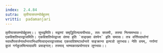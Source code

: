 ```yaml
---
index:  2.4.84
sutra:  तृतीयासप्तम्योर्बहुलम्
vritti:  padamanjari
---
```


	तृतीयासप्तम्योर्बहुलम्।। सुभद्रमिति। मद्राणां समृद्धिरित्यव्ययीभावः, ततः सप्तमी, तस्या नित्यमम्भावः। एकविशतिभारद्वाजमिति। एकविशतिर्भरद्वाजा वंश्या इति `सङ्ख्या वंश्येन` इति समासः। तत्र वर्त्तिपदार्थानां स्वार्थोपसर्जनार्थान्तराभिधायित्वाद्भारद्वाजशब्द एकत्वविशष्टार्थान्तरे सङ्क्रान्त इत्यञो लुगभावः। नेति वयम्, गर्गाणां कुलं गर्गकुलमित्यादावपि प्रसङ्गात्। तस्माद् भाष्यकारप्रयोगादत्र लुगभावः।।
